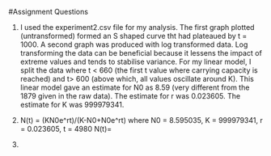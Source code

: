 #Assignment Questions

1. I used the experiment2.csv file for my analysis.
   The first graph plotted (untransformed) formed an S shaped curve tht had plateaued by t = 1000. A second graph was produced with log transformed data. Log transforming the data can be beneficial because it lessens the impact of extreme values and tends to stabilise variance.
   For my linear model, I split the data where t < 660 (the first t value where carrying capacity is reached) and t> 600 (above which, all values oscillate around K). This linear model gave an estimate for N0 as 8.59 (very different from the 1879 given in the raw data). The estimate for r was 0.023605. The estimate for K was 999979341.

2. N(t) = (KN0e^rt)/(K-N0+N0e^rt)
   where N0 = 8.595035, K = 999979341, r = 0.023605, t = 4980
   N(t)=

3. 
